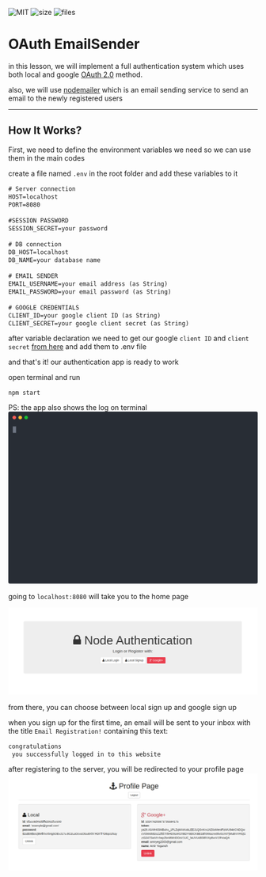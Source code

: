 ![MIT](https://img.shields.io/badge/license-MIT-blue)
![size](https://img.shields.io/badge/size-183.8%C2%A0KB-brightgreen)
![files](https://img.shields.io/badge/files-20-yellow)
# OAuth EmailSender
in this lesson, we will implement a full authentication system which uses both local and google [OAuth 2.0](https://oauth.net/2/) method.

also, we will use [nodemailer](https://nodemailer.com/) which is an email sending service to send an email to the newly registered users 

---
## How It Works?
First, we need to define the environment variables we need so we can use them in the main codes

create a file named `.env` in the root folder and add these variables to it
```
# Server connection
HOST=localhost
PORT=8080

#SESSION PASSWORD
SESSION_SECRET=your password

# DB connection
DB_HOST=localhost
DB_NAME=your database name

# EMAIL SENDER
EMAIL_USERNAME=your email address (as String)
EMAIL_PASSWORD=your email password (as String)

# GOOGLE CREDENTIALS
CLIENT_ID=your google client ID (as String)
CLIENT_SECRET=your google client secret (as String)

```
after variable declaration we need to get our google `client ID` and `client secret` [from here](https://console.cloud.google.com/) and add them to .env file

and that's it! our authentication app is ready to work

open terminal and run 
```
npm start
```
PS: the app also shows the log on terminal
![connect svg](https://github.com/amiryeg1/nodejs-lessons/blob/master/L8-OAuth-EmailSender/views/readmeFiles/connect.svg)

going to `localhost:8080` will take you to the home page 

![home page](https://github.com/amiryeg1/nodejs-lessons/blob/master/L8-OAuth-EmailSender/views/readmeFiles/homePage.png)

from there, you can choose between local sign up and google sign up

when you sign up for the first time, an email will be sent to your inbox with the title `Email Registration!` containing this text:
```
congratulations
 you successfully logged in to this website
 ```


after registering to the server, you will be redirected to your profile page
![profile](https://github.com/amiryeg1/nodejs-lessons/blob/master/L8-OAuth-EmailSender/views/readmeFiles/profile.png)
